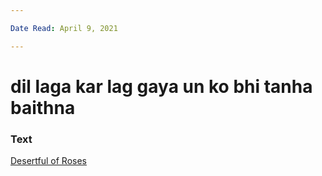 ```yaml
---

Date Read: April 9, 2021

---
```


# dil laga kar lag gaya un ko bhi tanha baithna

### Text
[Desertful of Roses](http://www.columbia.edu/itc/mealac/pritchett/00ghalib/105/index_105.html)

